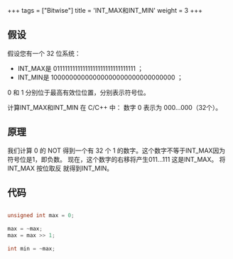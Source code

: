+++
tags = ["Bitwise"]
title = 'INT_MAX和INT_MIN'
weight = 3
+++

## 假设
假设您有一个 32 位系统：
* INT_MAX是 01111111111111111111111111111111 ；
* INT_MIN是 10000000000000000000000000000000 ；

0 和 1 分别位于最高有效位位置，分别表示符号位。

计算INT_MAX和INT_MIN 在 C/C++ 中：
数字 0 表示为 000...000（32个）。
 
## 原理
我们计算 0 的 NOT 得到一个有 32 个 1 的数字。这个数字不等于INT_MAX因为符号位是1，即负数。
现在，这个数字的右移将产生011...111 这是INT_MAX。
将INT_MAX 按位取反 就得到INT_MIN。

## 代码

```C

unsigned int max = 0;
 
max = ~max;
max = max >> 1;
     
int min = ~max; 

```